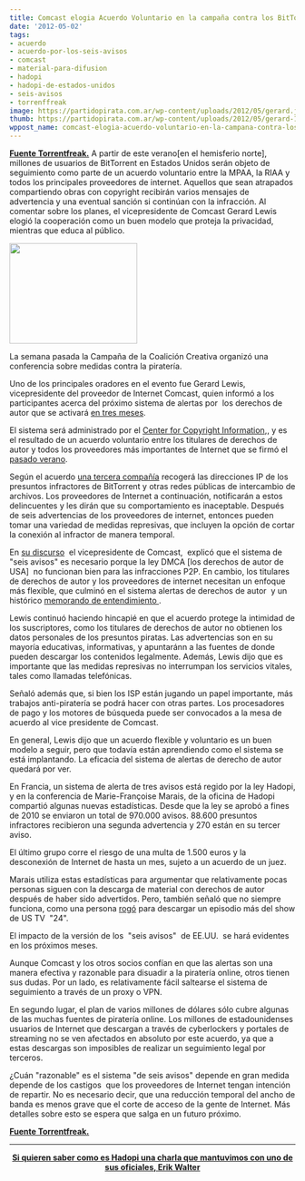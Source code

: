 ```yaml
---
title: Comcast elogia Acuerdo Voluntario en la campaña contra los BitTorrents
date: '2012-05-02'
tags:
- acuerdo
- acuerdo-por-los-seis-avisos
- comcast
- material-para-difusion
- hadopi
- hadopi-de-estados-unidos
- seis-avisos
- torrenffreak
image: https://partidopirata.com.ar/wp-content/uploads/2012/05/gerard.jpg
thumb: https://partidopirata.com.ar/wp-content/uploads/2012/05/gerard-150x150.jpg
wppost_name: comcast-elogia-acuerdo-voluntario-en-la-campana-contra-los-bittorrents
---
```


<strong><a href="https://torrentfreak.com/comcast-praises-voluntary-bittorrent-crackdown-agreement-120501/" target="_blank">Fuente Torrentfreak.</a></strong>
A partir de este verano[en el hemisferio norte], millones de usuarios de BitTorrent en Estados Unidos serán objeto de seguimiento como parte de un acuerdo voluntario entre la MPAA, la RIAA y todos los principales proveedores de internet. Aquellos que sean atrapados compartiendo obras con copyright recibirán varios mensajes de advertencia y una eventual sanción si continúan con la infracción. Al comentar sobre los planes, el vicepresidente de Comcast Gerard Lewis elogió la cooperación como un buen modelo que proteja la privacidad, mientras que educa al público.

<a href="https://partidopirata.com.ar/wp-content/uploads/2012/05/gerard.jpg"><img class="size-full wp-image-4302" title="gerard" src="https://partidopirata.com.ar/wp-content/uploads/2012/05/gerard.jpg" alt="" width="225" height="177" /></a>


La semana pasada la Campaña de la Coalición Creativa organizó una conferencia sobre medidas contra la piratería.

Uno de los principales oradores en el evento fue Gerard Lewis, vicepresidente del proveedor de Internet Comcast, quien informó a los participantes acerca del próximo sistema de alertas por  los derechos de autor que se activará <a href="http://torrentfreak.com/isps-to-begin-punishing-bittorrent-pirates-this-summer-120315/">en tres meses</a>.

El sistema será administrado por el <a href="http://www.copyrightinformation.org/alerts">Center for Copyright Information</a>,, y es el resultado de un acuerdo voluntario entre los titulares de derechos de autor y todos los proveedores más importantes de Internet que se firmó el <a href="http://torrentfreak.com/mpaa-riaa-team-up-with-isps-to-curb-piracy-110707/">pasado verano</a>.

Según el acuerdo <a href="http://torrentfreak.com/u-s-anti-piracy-police-kept-secret-from-the-public-110811/">una tercera compañía</a> recogerá las direcciones IP de los presuntos infractores de BitTorrent y otras redes públicas de intercambio de archivos. Los proveedores de Internet a continuación, notificarán a estos delincuentes y les dirán que su comportamiento es inaceptable. Después de seis advertencias de los proveedores de internet, entonces pueden tomar una variedad de medidas represivas, que incluyen la opción de cortar la conexión al infractor de manera temporal.

En <a href="http://www.creativecoalitioncampaign.org.uk/index.php/news/detail/ccc_conference" target="_blank">su discurso</a>  el vicepresidente de Comcast,  explicó que el sistema de "seis avisos" es necesario porque la ley DMCA [los derechos de autor de USA]  no funcionan bien para las infracciones P2P. En cambio, los titulares de derechos de autor y los proveedores de internet necesitan un enfoque más flexible, que culminó en el sistema alertas de derechos de autor  y un histórico <a href="http://www.scribd.com/doc/91987640/CCI-MOU">memorando de entendimiento </a>.

Lewis continuó haciendo hincapié en que el acuerdo protege la intimidad de los suscriptores, como los titulares de derechos de autor no obtienen los datos personales de los presuntos piratas. Las advertencias son en su mayoría educativas, informativas, y apuntaránn a las fuentes de donde pueden descargar los contenidos legalmente. Además, Lewis dijo que es importante que las medidas represivas no interrumpan los servicios vitales, tales como llamadas telefónicas.

Señaló además que, si bien los ISP están jugando un papel importante, más trabajos anti-piratería se podrá hacer con otras partes. Los procesadores de pago y los motores de búsqueda puede ser convocados a la mesa de  acuerdo al vice presidente de Comcast.

En general, Lewis dijo que un acuerdo flexible y voluntario es un buen modelo a seguir, pero que todavía están aprendiendo como el sistema se está implantando. La eficacia del sistema de alertas de derecho de autor quedará por ver.

En Francia, un sistema de alerta de tres avisos está regido por la ley Hadopi, y en la conferencia de Marie-Françoise Marais, de la oficina de Hadopi compartió algunas nuevas estadísticas. Desde que la ley se aprobó a fines de 2010 se enviaron un total de 970.000 avisos. 88.600 presuntos infractores recibieron una segunda advertencia y 270 están en su tercer aviso.

El último grupo corre el riesgo de una multa de 1.500 euros y la desconexión de Internet de hasta un mes, sujeto a un acuerdo de un juez.

Marais utiliza estas estadísticas para argumentar que relativamente pocas personas siguen con la descarga de material con derechos de autor después de haber sido advertidos. Pero, también señaló que no siempre funciona, como una persona <a href="https://twitter.com/#%21/Create_CC/status/194368861066371072">rogó</a> para descargar un episodio más del show de US TV  "24".

El impacto de la versión de los  "seis avisos"  de EE.UU.  se hará evidentes en los próximos meses.

Aunque Comcast y los otros socios confían en que las alertas son una manera efectiva y razonable para disuadir a la piratería online, otros tienen sus dudas. Por un lado, es relativamente fácil saltearse el sistema de seguimiento a través de un proxy o VPN.

En segundo lugar, el plan de varios millones de dólares sólo cubre algunas de las muchas fuentes de piratería online. Los millones de estadounidenses usuarios de Internet que descargan a través de cyberlockers y portales de streaming no se ven afectados en absoluto por este acuerdo, ya que a estas descargas son imposibles de realizar un seguimiento legal por terceros.

¿Cuán "razonable" es el sistema "de seis avisos" depende en gran medida depende de los castigos  que los proveedores de Internet tengan intención de repartir. No es necesario decir, que una reducción temporal del ancho de banda es menos grave que el corte de acceso de la gente de Internet. Más detalles sobre esto se espera que salga en un futuro próximo.

<strong><a href="https://torrentfreak.com/comcast-praises-voluntary-bittorrent-crackdown-agreement-120501/" target="_blank">Fuente Torrentfreak.</a></strong>

<hr />
<p style="text-align: center;"><strong><a href="https://partidopirata.com.ar/2648/ahora-que-se-viene-la-criminalizacion-como-es-hadopi-en-francia-podcast">Si quieren saber como es Hadopi una charla que mantuvimos con uno de sus oficiales, Erik Walter</a></strong></p>
